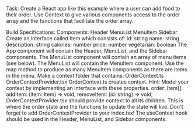 Task: Create a React app like this example where a user can add food to their order. Use Context to give various components access to the order array and the functions that facilitate the order array.

Build Specifications:
Components:
Header
MenuList
MenuItem
Sidebar
Create an interface called Item which consists of:
id: string
name: string
description: string
calories: number
price: number
vegetarian: boolean
The App component will contain the Header, MenuList, and the Sidebar components.
The MenuList component will contain an array of menu items (see below).
The MenuList will contain the MenuItem component. Use the map method to produce as many MenuItem components as there are items in the menu.
Make a context folder that contains:
OrderContext.ts
OrderContextProvider.tsx
OrderContext.ts creates context.
Hint: Model your context by implementing an interface with these properties.
order: Item[];
addItem: (item: Item) => void;
removeItem: (id: string) => void;
OrderContextProvider.tsx should provide context to all its children. This is where the order state and the functions to update the state will live.
Don't forget to add OrderContextProvider to your index.tsx!
The useContext hook should be used in the Header, MenuList, and Sidebar components.
